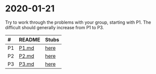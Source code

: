 # 2020-01-21

Try to work through the problems with your group, starting with P1. The
difficult should generally increase from P1 to P3.

| \#  | README           | Stubs        |
|:----|:-----------------|:-------------|
| P1  | [P1.md](./P1.md) | [here](./p1) |
| P2  | [P2.md](./P2.md) | [here](./p2) |
| P3  | [P3.md](./P3.md) | [here](./p3) |
